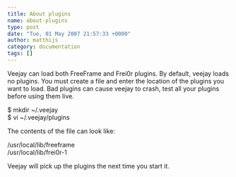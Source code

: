 ```yaml
---
title: About plugins
name: about-plugins
type: post
date: "Tue, 01 May 2007 21:57:33 +0000"
author: matthijs
category: documentation
tags: []
---
```

Veejay can load both FreeFrame and Frei0r plugins. By default, veejay loads no plugins. You must create a file and enter the location of the plugins you want to load. Bad plugins can cause veejay to crash, test all your plugins before using them live.  

$ mkdir ~/.veejay  
$ vi ~/.veejay/plugins  

The contents of the file can look like:  

/usr/local/lib/freeframe  
/usr/local/lib/frei0r-1  

Veejay will pick up the plugins the next time you start it.
